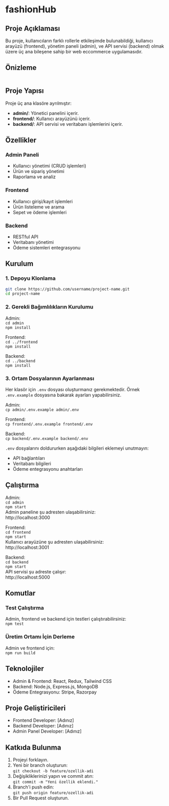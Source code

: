 # **fashionHub**

## **Proje Açıklaması**

Bu proje, kullanıcıların farklı rollerle etkileşimde bulunabildiği, kullanıcı arayüzü (frontend), yönetim paneli (admin), ve API servisi (backend) olmak üzere üç ana bileşene sahip bir web eccommerce uygulamasıdır.

## **Önizleme**

<img src="./images.gif" alt="" >

## **Proje Yapısı**

Proje üç ana klasöre ayrılmıştır:

- **admin/**: Yönetici panelini içerir.
- **frontend/**: Kullanıcı arayüzünü içerir.
- **backend/**: API servisi ve veritabanı işlemlerini içerir.

## **Özellikler**

### **Admin Paneli**

- Kullanıcı yönetimi (CRUD işlemleri)
- Ürün ve sipariş yönetimi
- Raporlama ve analiz

### **Frontend**

- Kullanıcı girişi/kayıt işlemleri
- Ürün listeleme ve arama
- Sepet ve ödeme işlemleri

### **Backend**

- RESTful API
- Veritabanı yönetimi
- Ödeme sistemleri entegrasyonu

## **Kurulum**

### **1. Depoyu Klonlama**

```bash
git clone https://github.com/username/project-name.git
cd project-name
```

### 2. Gerekli Bağımlılıkların Kurulumu

Admin:  
`cd admin`  
`npm install`

Frontend:  
`cd ../frontend`  
`npm install`

Backend:  
`cd ../backend`  
`npm install`

### 3. Ortam Dosyalarının Ayarlanması

Her klasör için `.env` dosyası oluşturmanız gerekmektedir. Örnek `.env.example` dosyasına bakarak ayarları yapabilirsiniz.

Admin:  
`cp admin/.env.example admin/.env`

Frontend:  
`cp frontend/.env.example frontend/.env`

Backend:  
`cp backend/.env.example backend/.env`

`.env` dosyalarını doldururken aşağıdaki bilgileri eklemeyi unutmayın:

- API bağlantıları
- Veritabanı bilgileri
- Ödeme entegrasyonu anahtarları

## **Çalıştırma**

Admin:  
`cd admin`  
`npm start`  
Admin paneline şu adresten ulaşabilirsiniz:  
http://localhost:3000

Frontend:  
`cd frontend`  
`npm start`  
Kullanıcı arayüzüne şu adresten ulaşabilirsiniz:  
http://localhost:3001

Backend:  
`cd backend`  
`npm start`  
API servisi şu adreste çalışır:  
http://localhost:5000

## **Komutlar**

### Test Çalıştırma

Admin, frontend ve backend için testleri çalıştırabilirsiniz:  
`npm test`

### Üretim Ortamı İçin Derleme

Admin ve frontend için:  
`npm run build`

## **Teknolojiler**

- Admin & Frontend: React, Redux, Tailwind CSS
- Backend: Node.js, Express.js, MongoDB
- Ödeme Entegrasyonu: Stripe, Razorpay

## **Proje Geliştiricileri**

- Frontend Developer: [Adınız]
- Backend Developer: [Adınız]
- Admin Panel Developer: [Adınız]

## **Katkıda Bulunma**

1. Projeyi forklayın.
2. Yeni bir branch oluşturun:  
   `git checkout -b feature/ozellik-adi`
3. Değişikliklerinizi yapın ve commit atın:  
   `git commit -m "Yeni özellik eklendi."`
4. Branch'i push edin:  
   `git push origin feature/ozellik-adi`
5. Bir Pull Request oluşturun.

